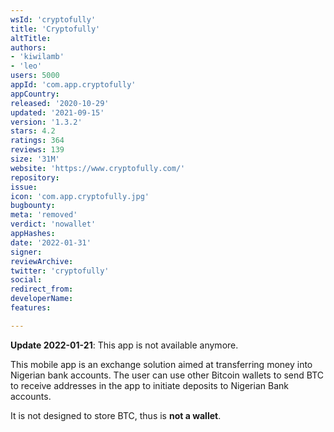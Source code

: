```yaml
---
wsId: 'cryptofully'
title: 'Cryptofully'
altTitle: 
authors:
- 'kiwilamb'
- 'leo'
users: 5000
appId: 'com.app.cryptofully'
appCountry: 
released: '2020-10-29'
updated: '2021-09-15'
version: '1.3.2'
stars: 4.2
ratings: 364
reviews: 139
size: '31M'
website: 'https://www.cryptofully.com/'
repository: 
issue: 
icon: 'com.app.cryptofully.jpg'
bugbounty: 
meta: 'removed'
verdict: 'nowallet'
appHashes: 
date: '2022-01-31'
signer: 
reviewArchive: 
twitter: 'cryptofully'
social: 
redirect_from: 
developerName: 
features: 

---
```


**Update 2022-01-21**: This app is not available anymore.

This mobile app is an exchange solution aimed at transferring money into Nigerian bank accounts.
The user can use other Bitcoin wallets to send BTC to receive addresses in the
app to initiate deposits to Nigerian Bank accounts.

It is not designed to store BTC, thus is **not a wallet**.

